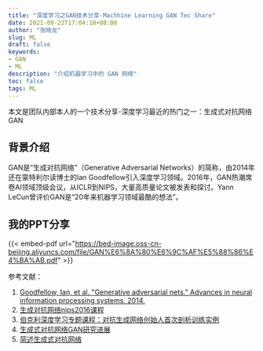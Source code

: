```yaml
---
title: "深度学习之GAN技术分享-Machhine Learning GAN Tec Share"
date: 2021-09-22T17:04:10+08:00
author: "张晓龙"
slug: ML
draft: false
keywords: 
- GAN
- ML
description: "介绍机器学习中的 GAN 网络" 
toc: false
tags: ML
---
```


本文是团队内部本人的一个技术分享-深度学习最近的热门之一：生成式对抗网络GAN

## 背景介绍
GAN是“生成对抗网络”（Generative Adversarial Networks）的简称，由2014年还在蒙特利尔读博士的Ian Goodfellow引入深度学习领域。2016年，GAN热潮席卷AI领域顶级会议，从ICLR到NIPS，大量高质量论文被发表和探讨。Yann LeCun曾评价GAN是“20年来机器学习领域最酷的想法”。

## 我的PPT分享

{{< embed-pdf url="https://bed-image.oss-cn-beijing.aliyuncs.com/file/GAN%E6%8A%80%E6%9C%AF%E5%88%86%E4%BA%AB.pdf" >}}

参考文献：
1. [Goodfellow, Ian, et al. "Generative adversarial nets." Advances in neural information processing systems. 2014.]()
2. [生成对抗网络nips2016课程](https://zhuanlan.zhihu.com/uai-rocks)
3. [伯克利深度学习专题课程：对抗生成网络创始人首次剖析训练实例](https://mp.weixin.qq.com/s?__biz=MzI3MTA0MTk1MA==&mid=2651988584&idx=3&sn=e42bbbe2c447de44f465e568d467cebe&chksm=f1215699c656df8f46bbb8275ccb86dc55d63c018acba3f0f14ed55d0b9a9916bc1325cca7e9&mpshare=1&scene=1&srcid=1025xB3CzclBqrVMBZMxSgs1#rd)
4. [生成式对抗网络GAN研究进展](http://blog.csdn.net/Solomon1558/article/details/52537114)
5. [简述生成式对抗网络](https://chenrudan.github.io/blog/2016/11/12/gan.html)
